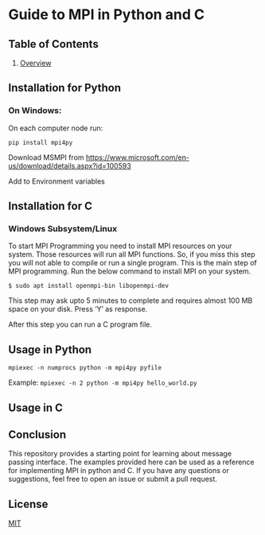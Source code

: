 # Guide to MPI in Python and C

## Table of Contents

1. [Overview](https://github.com/japnitahuja/guide-to-mpi/blob/main/documentation/Overview.md)

## Installation for Python

### On Windows:

On each computer node run:

```
pip install mpi4py
```

Download MSMPI from https://www.microsoft.com/en-us/download/details.aspx?id=100593

Add to Environment variables

## Installation for C

### Windows Subsystem/Linux

To start MPI Programming you need to install MPI resources on your system. Those resources will run all MPI functions. So, if you miss this step you will not able to compile or run a single program. This is the main step of MPI programming. Run the below command to install MPI on your system.

`$ sudo apt install openmpi-bin libopenmpi-dev`

This step may ask upto 5 minutes to complete and requires almost 100 MB space on your disk. Press ‘Y’ as response.

After this step you can run a C program file.

## Usage in Python

`mpiexec -n numprocs python -m mpi4py pyfile`

Example:
`mpiexec -n 2 python -m mpi4py hello_world.py`

## Usage in C

## Conclusion

This repository provides a starting point for learning about message passing interface. The examples provided here can be used as a reference for implementing MPI in python and C. If you have any questions or suggestions, feel free to open an issue or submit a pull request.

## License

[MIT](https://choosealicense.com/licenses/mit/)
